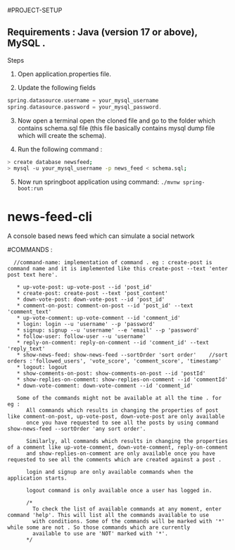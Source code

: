 #PROJECT-SETUP
 
## Requirements : Java (version 17 or above), MySQL .
 
Steps
1) Open application.properties file.
 
2) Update the following fields
```groovy
spring.datasource.username = your_mysql_username            
spring.datasource.password = your_mysql_password.
```
 
3) Now open a terminal open the cloned file and go to the folder which contains schema.sql file (this file basically contains mysql dump file which will create the schema).
 
4) Run the following command : 
```bash
> create database newsfeed;
> mysql -u your_mysql_username -p news_feed < schema.sql;
```
5) Now run springboot application using command: `./mvnw spring-boot:run`
 
 
# news-feed-cli
A console based news feed which can simulate a social network

#COMMANDS :
 
      //command-name: implementation of command . eg : create-post is command name and it is implemented like this create-post --text 'enter post text here'.
 
       * up-vote-post: up-vote-post --id 'post_id'
       * create-post: create-post --text 'post_content' 
       * down-vote-post: down-vote-post --id 'post_id'
       * comment-on-post: comment-on-post --id 'post_id' --text 'comment_text'
       * up-vote-comment: up-vote-comment --id 'comment_id'
       * login: login --u 'username' --p 'password' 
       * signup: signup --u 'username' --e 'email' --p 'password'
       * follow-user: follow-user --u 'username'
       * reply-on-comment: reply-on-comment --id 'comment_id' --text 'reply_text'
       * show-news-feed: show-news-feed --sortOrder 'sort order'    //sort orders :'followed_users', 'vote_score', 'comment_score', 'timestamp'
       * logout: logout
       * show-comments-on-post: show-comments-on-post --id 'postId'
       * show-replies-on-comment: show-replies-on-comment --id 'commentId'
       * down-vote-comment: down-vote-comment --id 'comment_id'
 
       Some of the commands might not be available at all the time . for eg :
          All commands which results in changing the properties of post like comment-on-post, up-vote-post, down-vote-post are only available
          once you have requested to see all the posts by using command show-news-feed --sortOrder 'any sort order'.
 
          Similarly, all commands which results in changing the properties of a comment like up-vote-comment, down-vote-comment, reply-on-comment 
          and show-replies-on-comment are only available once you have requested to see all the comments which are created against a post .
 
          login and signup are only available commands when the application starts.
 
          logout command is only available once a user has logged in.
 
          /*   
            To check the list of available commands at any moment, enter command 'help'. This will list all the commands available to use 
            with conditions. Some of the commands will be marked with '*' while some are not . So those commands which are currently 
            available to use are 'NOT' marked with '*'. 
          */
 
